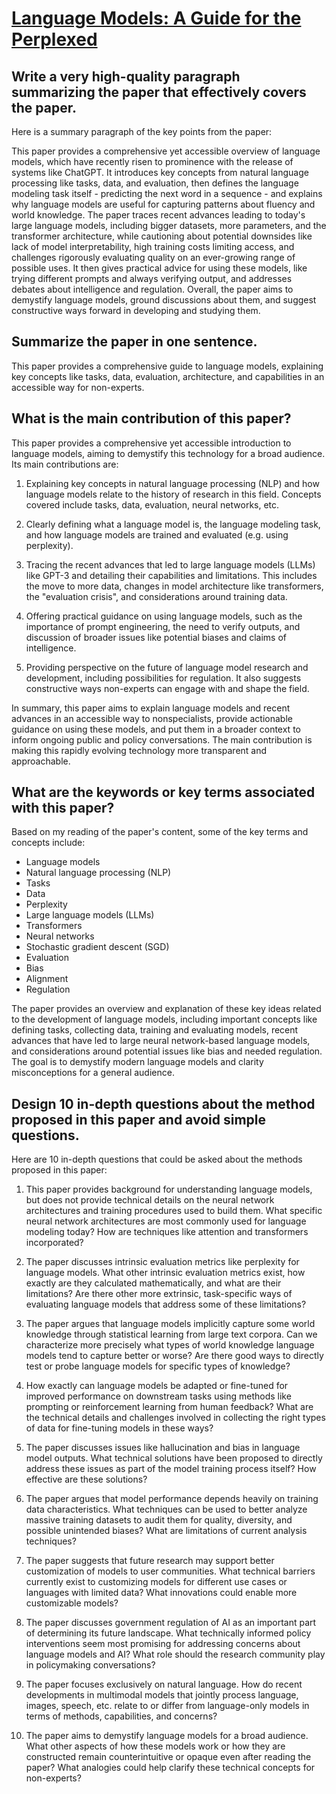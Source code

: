 # [Language Models: A Guide for the Perplexed](https://arxiv.org/abs/2311.17301)

## Write a very high-quality paragraph summarizing the paper that effectively covers the paper.

 Here is a summary paragraph of the key points from the paper:

This paper provides a comprehensive yet accessible overview of language models, which have recently risen to prominence with the release of systems like ChatGPT. It introduces key concepts from natural language processing like tasks, data, and evaluation, then defines the language modeling task itself - predicting the next word in a sequence - and explains why language models are useful for capturing patterns about fluency and world knowledge. The paper traces recent advances leading to today's large language models, including bigger datasets, more parameters, and the transformer architecture, while cautioning about potential downsides like lack of model interpretability, high training costs limiting access, and challenges rigorously evaluating quality on an ever-growing range of possible uses. It then gives practical advice for using these models, like trying different prompts and always verifying output, and addresses debates about intelligence and regulation. Overall, the paper aims to demystify language models, ground discussions about them, and suggest constructive ways forward in developing and studying them.


## Summarize the paper in one sentence.

 This paper provides a comprehensive guide to language models, explaining key concepts like tasks, data, evaluation, architecture, and capabilities in an accessible way for non-experts.


## What is the main contribution of this paper?

 This paper provides a comprehensive yet accessible introduction to language models, aiming to demystify this technology for a broad audience. Its main contributions are:

1) Explaining key concepts in natural language processing (NLP) and how language models relate to the history of research in this field. Concepts covered include tasks, data, evaluation, neural networks, etc.

2) Clearly defining what a language model is, the language modeling task, and how language models are trained and evaluated (e.g. using perplexity). 

3) Tracing the recent advances that led to large language models (LLMs) like GPT-3 and detailing their capabilities and limitations. This includes the move to more data, changes in model architecture like transformers, the "evaluation crisis", and considerations around training data.

4) Offering practical guidance on using language models, such as the importance of prompt engineering, the need to verify outputs, and discussion of broader issues like potential biases and claims of intelligence. 

5) Providing perspective on the future of language model research and development, including possibilities for regulation. It also suggests constructive ways non-experts can engage with and shape the field.

In summary, this paper aims to explain language models and recent advances in an accessible way to nonspecialists, provide actionable guidance on using these models, and put them in a broader context to inform ongoing public and policy conversations. The main contribution is making this rapidly evolving technology more transparent and approachable.


## What are the keywords or key terms associated with this paper?

 Based on my reading of the paper's content, some of the key terms and concepts include:

- Language models
- Natural language processing (NLP) 
- Tasks
- Data
- Perplexity
- Large language models (LLMs)
- Transformers
- Neural networks
- Stochastic gradient descent (SGD)
- Evaluation
- Bias
- Alignment
- Regulation

The paper provides an overview and explanation of these key ideas related to the development of language models, including important concepts like defining tasks, collecting data, training and evaluating models, recent advances that have led to large neural network-based language models, and considerations around potential issues like bias and needed regulation. The goal is to demystify modern language models and clarity misconceptions for a general audience.


## Design 10 in-depth questions about the method proposed in this paper and avoid simple questions.

 Here are 10 in-depth questions that could be asked about the methods proposed in this paper:

1. This paper provides background for understanding language models, but does not provide technical details on the neural network architectures and training procedures used to build them. What specific neural network architectures are most commonly used for language modeling today? How are techniques like attention and transformers incorporated?

2. The paper discusses intrinsic evaluation metrics like perplexity for language models. What other intrinsic evaluation metrics exist, how exactly are they calculated mathematically, and what are their limitations? Are there other more extrinsic, task-specific ways of evaluating language models that address some of these limitations?

3. The paper argues that language models implicitly capture some world knowledge through statistical learning from large text corpora. Can we characterize more precisely what types of world knowledge language models tend to capture better or worse? Are there good ways to directly test or probe language models for specific types of knowledge? 

4. How exactly can language models be adapted or fine-tuned for improved performance on downstream tasks using methods like prompting or reinforcement learning from human feedback? What are the technical details and challenges involved in collecting the right types of data for fine-tuning models in these ways?

5. The paper discusses issues like hallucination and bias in language model outputs. What technical solutions have been proposed to directly address these issues as part of the model training process itself? How effective are these solutions?

6. The paper argues that model performance depends heavily on training data characteristics. What techniques can be used to better analyze massive training datasets to audit them for quality, diversity, and possible unintended biases? What are limitations of current analysis techniques?

7. The paper suggests that future research may support better customization of models to user communities. What technical barriers currently exist to customizing models for different use cases or languages with limited data? What innovations could enable more customizable models?

8. The paper discusses government regulation of AI as an important part of determining its future landscape. What technically informed policy interventions seem most promising for addressing concerns about language models and AI? What role should the research community play in policymaking conversations?

9. The paper focuses exclusively on natural language. How do recent developments in multimodal models that jointly process language, images, speech, etc. relate to or differ from language-only models in terms of methods, capabilities, and concerns?

10. The paper aims to demystify language models for a broad audience. What other aspects of how these models work or how they are constructed remain counterintuitive or opaque even after reading the paper? What analogies could help clarify these technical concepts for non-experts?
